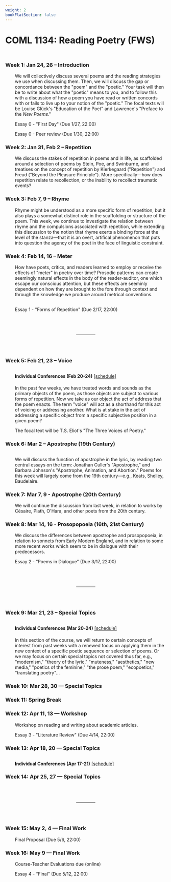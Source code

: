 ```yaml
---
weight: 2
bookFlatSection: false
---
```


# COML 1134: Reading Poetry (FWS)

<div style="margin-top: 50px">

### Week 1: Jan 24, 26 – Introduction

<div class="descript" style="margin-left:30px;">
We will collectively discuss several poems and the reading strategies we use when discussing them. Then, we will discuss the gap or concordance between the "poem" and the "poetic." Your task will then be to write about what the "poetic" means to you, and to follow this with a discussion of how a poem you have read or written concords with or fails to live up to your notion of the "poetic." The focal texts will be Louise Glück's "Education of the Poet" and Lawrence's "Preface to the <i>New Poems</i>."

<span class="yellow">Essay 0 - "First Day" (Due 1/27, 22:00)</span>

<span class="yellow">Essay 0 - Peer review (Due 1/30, 22:00)</span>

</div>


### Week 2: Jan 31, Feb 2 – Repetition

<div class="descript" style="margin-left:30px;">
We discuss the stakes of repetition in poems and in life, as scaffolded around a selection of poems by Stein, Poe, and Swinburne, and treatises on the concept of repetition by Kierkegaard ("Repetition") and Freud ("Beyond the Pleasure Principle"). More specifically—how does repetition relate to recollection, or the inability to recollect traumatic events?


</div>

### Week 3: Feb 7, 9 – Rhyme

<div class="descript" style="margin-left:30px;">Rhyme might be understood as a more specific form of repetition, but it also plays a somewhat distinct role in the scaffolding or structure of the poem. This week, we continue to investigate the relation between rhyme and the compulsions associated with repetition, while extending this discussion to the notion that rhyme exerts a binding force at the level of the stanza—that it is an overt, artifical phenomenon that puts into question the agency of the poet in the face of linguistic constraint.
</div>

### Week 4: Feb 14, 16 – Meter

<div class="descript" style="margin-left:30px;">
How have poets, critics, and readers learned to employ or receive the effects of "meter" in poetry over time? Prosodic patterns can create seemingly natural effects in the body of the reader-auditor, one which escape our conscious attention, but these effects are seeminly dependent on how they are brought to the fore through context and through the knowledge we produce around metrical conventions.

</div>

<div class="yellow" style="margin: 30px auto auto 30px; width: fit-content">Essay 1 - "Forms of Repetition" (Due 2/17, 22:00)</div>

<hr style="margin: 70px auto 70px auto; width: 60px;">

### Week 5: Feb 21, 23 – Voice

<div class="blue" style="margin: 30px auto 20px 30px; width: fit-content"><b>Individual Conferences (Feb 20-24)</b> <a href="https://calendly.com/dp625">[schedule]</a></div>

<div class="descript" style="margin-left:30px;">
In the past few weeks, we have treated words and sounds as the primary objects of the poem, as those objects are subject to various forms of repetition. Now we take as our object the act of address that the poem enacts. The term "voice" will act as a shorthand for this act of voicing or addressing another. What is at stake in the act of addressing a specific object from a specific subjective position in a given poem?

The focal text will be T.S. Eliot's "The Three Voices of Poetry."


</div>

### Week 6: Mar 2 – Apostrophe (19th Century)

<div class="descript" style="margin-left:30px; margin: 30px auto auto 30px;">


We will discuss the function of apostrophe in the lyric, by reading two central essays on the term: Jonathan Culler's "Apostrophe," and Barbara Johnson's "Apostrophe, Animation, and Abortion." Poems for this week will largely come from the 19th century—e.g., Keats, Shelley, Baudelaire. </div>



</div>

### Week 7: Mar 7, 9 - Apostrophe (20th Century)

<div class="descript" style="margin-left:30px;">

We will continue the discussion from last week, in relation to works by Césaire, Plath, O'Hara, and other poets from the 20th century. </div>


### Week 8: Mar 14, 16 - Prosopopoeia (16th, 21st Century)


<div class="descript" style="margin-left:30px;">

We discuss the differences between apostrophe and prosopopoeia, in relation to sonnets from Early Modern England, and in relation to some more recent works which seem to be in dialogue with their predecessors. 

<span class="yellow">Essay 2 - “Poems in Dialogue” (Due 3/17, 22:00)</span>

</div>



<hr style="margin: 70px auto 70px auto; width: 60px;">

### Week 9: Mar 21, 23 – Special Topics


<div class="blue" style="margin: 30px auto 20px 30px; width: fit-content"><b>Individual Conferences (Mar 20-24)</b>  <a href="https://calendly.com/dp625">[schedule]</a></div>

<div class="descript" style="margin-left:30px;">

In this section of the course, we will return to certain concepts of interest from past weeks with a renewed focus on applying them in the new context of a specific poetic sequence or selection of poems. Or we may focus on certain special topics not covered thus far, e.g., "modernism," "theory of the lyric," "muteness," "aesthetics," "new media," "poetics of the feminine," "the prose poem," "ecopoetics," "translating poetry"...


</div>


### Week 10: Mar 28, 30 — Special Topics



### Week 11: Spring Break 

### Week 12: Apr 11, 13 — Workshop

<div class="descript" style="margin-left:30px;">

Workshop on reading and writing about academic articles.

<span class="yellow">Essay 3 - "Literature Review" (Due 4/14, 22:00)</span>
 </div>




### Week 13: Apr 18, 20 — Special Topics

<div class="blue" style="margin: 30px auto 20px 30px; width: fit-content"><b>Individual Conferences (Apr 17-21)</b> <a href="https://calendly.com/dp625">[schedule]</a></div>



### Week 14: Apr 25, 27 — Special Topics





<hr style="margin: 70px auto 70px auto; width: 60px;">


### Week 15: May 2, 4 — Final Work

<div class="descript" style="margin-left:30px;">

<span class="yellow">Final Proposal (Due 5/6, 22:00)</span>

</div>

### Week 16: May 9 — Final Work


<div class="descript" style="margin-left:30px;">

Course-Teacher Evaluations due (online)


<span class="yellow">Essay 4 - “Final” (Due 5/12, 22:00)</span>  

</div>